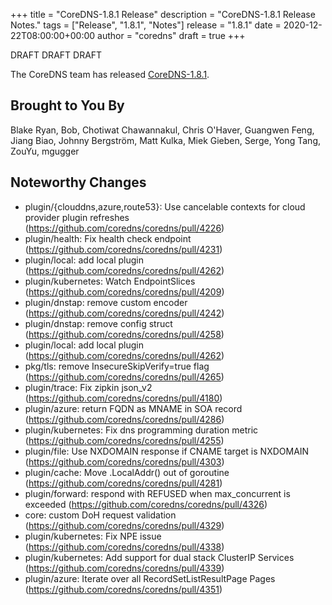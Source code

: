 +++
title = "CoreDNS-1.8.1 Release"
description = "CoreDNS-1.8.1 Release Notes."
tags = ["Release", "1.8.1", "Notes"]
release = "1.8.1"
date = 2020-12-22T08:00:00+00:00
author = "coredns"
draft = true
+++

DRAFT DRAFT DRAFT

The CoreDNS team has released
[CoreDNS-1.8.1](https://github.com/coredns/coredns/releases/tag/v1.8.1).

## Brought to You By

Blake Ryan, Bob, Chotiwat Chawannakul, Chris O'Haver, Guangwen Feng, Jiang Biao, Johnny Bergström, Matt Kulka, Miek Gieben, Serge, Yong Tang, ZouYu, mgugger

## Noteworthy Changes

* plugin/{clouddns,azure,route53}: Use cancelable contexts for cloud provider plugin refreshes (https://github.com/coredns/coredns/pull/4226)
* plugin/health: Fix health check endpoint (https://github.com/coredns/coredns/pull/4231)
* plugin/local: add local plugin (https://github.com/coredns/coredns/pull/4262)
* plugin/kubernetes: Watch EndpointSlices (https://github.com/coredns/coredns/pull/4209)
* plugin/dnstap: remove custom encoder (https://github.com/coredns/coredns/pull/4242)
* plugin/dnstap: remove config struct (https://github.com/coredns/coredns/pull/4258)
* plugin/local: add local plugin (https://github.com/coredns/coredns/pull/4262)
* pkg/tls: remove InsecureSkipVerify=true flag (https://github.com/coredns/coredns/pull/4265)
* plugin/trace: Fix zipkin json_v2 (https://github.com/coredns/coredns/pull/4180)
* plugin/azure: return FQDN as MNAME in SOA record (https://github.com/coredns/coredns/pull/4286)
* plugin/kubernetes: Fix dns programming duration metric (https://github.com/coredns/coredns/pull/4255)
* plugin/file: Use NXDOMAIN response if CNAME target is NXDOMAIN (https://github.com/coredns/coredns/pull/4303)
* plugin/cache: Move .LocalAddr() out of goroutine (https://github.com/coredns/coredns/pull/4281)
* plugin/forward: respond with REFUSED when max_concurrent is exceeded (https://github.com/coredns/coredns/pull/4326)
* core: custom DoH request validation (https://github.com/coredns/coredns/pull/4329)
* plugin/kubernetes: Fix NPE issue (https://github.com/coredns/coredns/pull/4338)
* plugin/kubernetes: Add support for dual stack ClusterIP Services (https://github.com/coredns/coredns/pull/4339)
* plugin/azure: Iterate over all RecordSetListResultPage Pages (https://github.com/coredns/coredns/pull/4351)
